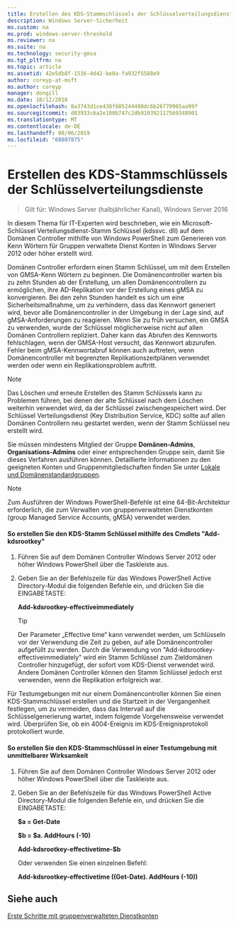 ```yaml
---
title: Erstellen des KDS-Stammschlüssels der Schlüsselverteilungsdienste
description: Windows Server-Sicherheit
ms.custom: na
ms.prod: windows-server-threshold
ms.reviewer: na
ms.suite: na
ms.technology: security-gmsa
ms.tgt_pltfrm: na
ms.topic: article
ms.assetid: 42e5db8f-1516-4d42-be0a-fa932f5588e9
author: coreyp-at-msft
ms.author: coreyp
manager: dongill
ms.date: 10/12/2016
ms.openlocfilehash: 8a3743d1ce430f605244408dc6b26779965aa99f
ms.sourcegitcommit: d83933c6a2e180b747c2db910392117569348901
ms.translationtype: MT
ms.contentlocale: de-DE
ms.lasthandoff: 08/06/2019
ms.locfileid: "68807875"
---
```

# <a name="create-the-key-distribution-services-kds-root-key"></a>Erstellen des KDS-Stammschlüssels der Schlüsselverteilungsdienste

>Gilt für: Windows Server (halbjährlicher Kanal), Windows Server 2016

In diesem Thema für IT-Experten wird beschrieben, wie ein Microsoft-Schlüssel Verteilungsdienst-Stamm Schlüssel (kdssvc. dll) auf dem Domänen Controller mithilfe von Windows PowerShell zum Generieren von Kenn Wörtern für Gruppen verwaltete Dienst Konten in Windows Server 2012 oder höher erstellt wird.

Domänen Controller erfordern einen Stamm Schlüssel, um mit dem Erstellen von GMSA-Kenn Wörtern zu beginnen. Die Domänencontroller warten bis zu zehn Stunden ab der Erstellung, um allen Domänencontrollern zu ermöglichen, ihre AD-Replikation vor der Erstellung eines gMSA zu konvergieren. Bei den zehn Stunden handelt es sich um eine Sicherheitsmaßnahme, um zu verhindern, dass das Kennwort generiert wird, bevor alle Domänencontroller in der Umgebung in der Lage sind, auf gMSA-Anforderungen zu reagieren.  Wenn Sie zu früh versuchen, ein GMSA zu verwenden, wurde der Schlüssel möglicherweise nicht auf allen Domänen Controllern repliziert. Daher kann das Abrufen des Kennworts fehlschlagen, wenn der GMSA-Host versucht, das Kennwort abzurufen. Fehler beim gMSA-Kennwortabruf können auch auftreten, wenn Domänencontroller mit begrenzten Replikationszeitplänen verwendet werden oder wenn ein Replikationsproblem auftritt.

> [!NOTE]
> Das Löschen und erneute Erstellen des Stamm Schlüssels kann zu Problemen führen, bei denen der alte Schlüssel nach dem Löschen weiterhin verwendet wird, da der Schlüssel zwischengespeichert wird. Der Schlüssel Verteilungsdienst (Key Distribution Service, KDC) sollte auf allen Domänen Controllern neu gestartet werden, wenn der Stamm Schlüssel neu erstellt wird.

Sie müssen mindestens Mitglied der Gruppe **Domänen-Admins**, **Organisations-Admins** oder einer entsprechenden Gruppe sein, damit Sie dieses Verfahren ausführen können. Detaillierte Informationen zu den geeigneten Konten und Gruppenmitgliedschaften finden Sie unter [Lokale und Domänenstandardgruppen](https://technet.microsoft.com/library/dd728026(WS.10).aspx).

> [!NOTE]
> Zum Ausführen der Windows PowerShell-Befehle ist eine 64-Bit-Architektur erforderlich, die zum Verwalten von gruppenverwalteten Dienstkonten (group Managed Service Accounts, gMSA) verwendet werden.

#### <a name="to-create-the-kds-root-key-using-the-add-kdsrootkey-cmdlet"></a>So erstellen Sie den KDS-Stamm Schlüssel mithilfe des Cmdlets "Add-kdsrootkey"

1.  Führen Sie auf dem Domänen Controller Windows Server 2012 oder höher Windows PowerShell über die Taskleiste aus.

2.  Geben Sie an der Befehlszeile für das Windows PowerShell Active Directory-Modul die folgenden Befehle ein, und drücken Sie die EINGABETASTE:

    **Add-kdsrootkey-effectiveimmediately**

    > [!TIP]
    > Der Parameter „Effective time“ kann verwendet werden, um Schlüsseln vor der Verwendung die Zeit zu geben, auf alle Domänencontroller aufgefüllt zu werden. Durch die Verwendung von "Add-kdsrootkey-effectiveimmediately" wird ein Stamm Schlüssel zum Zieldomänen Controller hinzugefügt, der sofort vom KDS-Dienst verwendet wird. Andere Domänen Controller können den Stamm Schlüssel jedoch erst verwenden, wenn die Replikation erfolgreich war.

Für Testumgebungen mit nur einem Domänencontroller können Sie einen KDS-Stammschlüssel erstellen und die Startzeit in der Vergangenheit festlegen, um zu vermeiden, dass das Intervall auf die Schlüsselgenerierung wartet, indem folgende Vorgehensweise verwendet wird. Überprüfen Sie, ob ein 4004-Ereignis im KDS-Ereignisprotokoll protokolliert wurde.

#### <a name="to-create-the-kds-root-key-in-a-test-environment-for-immediate-effectiveness"></a>So erstellen Sie den KDS-Stammschlüssel in einer Testumgebung mit unmittelbarer Wirksamkeit

1.  Führen Sie auf dem Domänen Controller Windows Server 2012 oder höher Windows PowerShell über die Taskleiste aus.

2.  Geben Sie an der Befehlszeile für das Windows PowerShell Active Directory-Modul die folgenden Befehle ein, und drücken Sie die EINGABETASTE:

    **$a = Get-Date**

    **$b = $a. AddHours (-10)**

    **Add-kdsrootkey-effectivetime-$b**

    Oder verwenden Sie einen einzelnen Befehl:

    **Add-kdsrootkey-effectivetime ((Get-Date). AddHours (-10))**

## <a name="see-also"></a>Siehe auch
[Erste Schritte mit gruppenverwalteten Dienstkonten](getting-started-with-group-managed-service-accounts.md)


